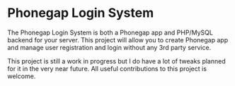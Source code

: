 Phonegap Login System
===================

The Phonegap Login System is both a Phonegap app and PHP/MySQL backend for your server. This project will allow you to create Phonegap app and manage user registration and login without any 3rd party service. 

This project is still a work in progress but I do have a lot of tweaks planned for it in the very near future. All useful contributions to this project is welcome.